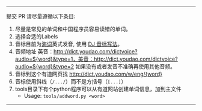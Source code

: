 ------------------------
提交 PR 请尽量遵循以下条目:

1. 尽量是常见的单词和中国程序员容易读错的单词。
1. 选择合适的Labels
1. 音标目前为[海词](http://dict.cn/)英式发音, 使用 [DJ 音标写法](https://zh.wikipedia.org/wiki/DJ%E9%9F%B3%E6%A8%99)。
1. 音频地址 英音：http://dict.youdao.com/dictvoice?audio=${word}&type=1，美音：http://dict.youdao.com/dictvoice?audio=${word}&type=2  如果没有或者发音不准确再使用其他音频。
1. 音标到这个有道网页找 http://dict.youdao.com/w/eng/{word}
1. 音标使用斜线（`/.../`）而不是方括号（`[...]`）
1. tools目录下有个python程序可以从有道网站创建单词信息，加到主文件
   - Usage: `tools/addword.py <word>`
------------------------
